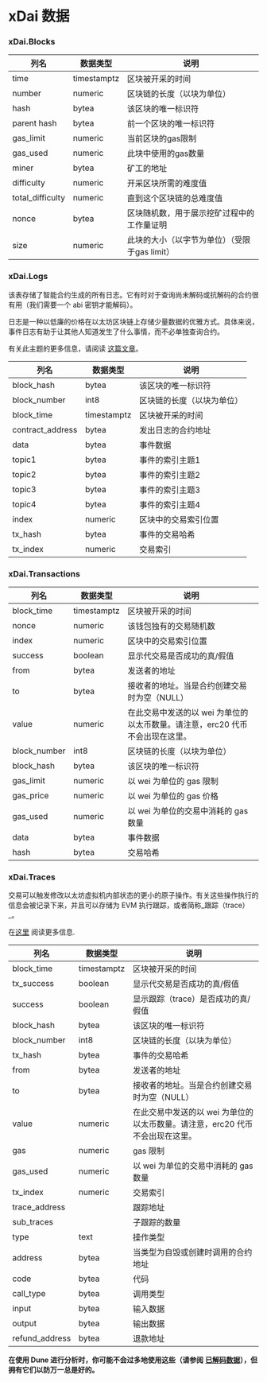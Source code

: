# xDai 数据

### xDai.Blocks

| **列名**   | **数据类型** | **说明**                                                        |
| ----------------- | ------------ | ---------------------------------------------------------------------- |
| time              | timestamptz  | 区块被开采的时间                                   |
| number            | numeric      | 区块链的长度（以块为单位）                                 |
| hash              | bytea        | 该区块的唯一标识符                                     |
| parent hash       | bytea        | 前一个区块的唯一标识符                              |
| gas\_limit        | numeric      | 当前区块的gas限制                                     |
| gas\_used         | numeric      | 此块中使用的gas数量                                             |
| miner             | bytea        | 矿工的地址                                               |
| difficulty        | numeric      | 开采区块所需的难度值                                  |
| total\_difficulty | numeric      | 直到这个区块链的总难度值                         |
| nonce             | bytea        | 区块随机数，用于展示挖矿过程中的工作量证明 |
| size              | numeric      | 此块的大小（以字节为单位）（受限于gas limit）                     |

###

### xDai.Logs

该表存储了智能合约生成的所有日志。它有时对于查询尚未解码或抗解码的合约很有用（我们需要一个 abi 密钥才能解码）。

日志是一种以低廉的价格在以太坊区块链上存储少量数据的优雅方式。具体来说，事件日志有助于让其他人知道发生了什么事情，而不必单独查询合约。

有关此主题的更多信息，请阅读 [这篇文章](https://medium.com/mycrypto/understanding-event-logs-on-the-ethereum-blockchain-f4ae7ba50378)。

| **列名**   | **数据类型** | **说明**                                  |
| ----------------- | ------------ | ------------------------------------------------ |
| block\_hash       | bytea        | 该区块的唯一标识符              |
| block\_number     | int8         | 区块链的长度（以块为单位）           |
| block\_time       | timestamptz  | 区块被开采的时间                |
| contract\_address | bytea        | 发出日志的合约地址 |
| data              | bytea        | 事件数据                                      |
| topic1            | bytea        | 事件的索引主题1                     |
| topic2            | bytea        | 事件的索引主题2                     |
| topic3            | bytea        | 事件的索引主题3                     |
| topic4            | bytea        | 事件的索引主题4                     |
| index             | numeric      | 区块中的交易索引位置     |
| tx\_hash          | bytea        | 事件的交易哈希                |
| tx\_index         | numeric      | 交易索引                     |

### xDai.Transactions

| **列名** | **数据类型** | **说明**                                                                                  |
| --------------- | ------------ | ------------------------------------------------------------------------------------------------ |
| block\_time     | timestamptz  | 区块被开采的时间                                                                |
| nonce           | numeric      | 该钱包独有的交易随机数                                                    |
| index           | numeric      | 区块中的交易索引位置                                                     |
| success         | boolean      | 显示代交易是否成功的真/假值                                       |
| from            | bytea        | 发送者的地址                                                                            |
| to              | bytea        | 接收者的地址。当是合约创建交易时为空（NULL）                           |
| value           | numeric      | 在此交易中发送的以 wei 为单位的以太币数量。请注意，erc20 代币不会出现在这里。|
| block\_number   | int8         | 区块链的长度（以块为单位）                                                          |
| block\_hash     | bytea        | 该区块的唯一标识符                                                               |
| gas\_limit      | numeric      | 以 wei 为单位的 gas 限制                                                                            |
| gas\_price      | numeric      | 以 wei 为单位的 gas 价格                                                                             |
| gas\_used       | numeric      | 以 wei 为单位的交易中消耗的 gas 数量                                                     |
| data            | bytea        | 事件数据                                                                                      |
| hash            | bytea        | 交易哈希                                                                     |

### xDai.Traces

交易可以触发修改以太坊虚拟机内部状态的更小的原子操作。有关这些操作执行的信息会被记录下来，并且可以存储为 EVM 执行跟踪，或者简称_跟踪（trace）_。

在[这里](https://medium.com/chainalysis/ethereum-traces-not-transactions-3f0533d26aa) 阅读更多信息.

| **列名** | **数据类型** | **说明**                                                                                  |
| --------------- | ------------ | ------------------------------------------------------------------------------------------------ |
| block\_time     | timestamptz  | 区块被开采的时间                                                                |
| tx\_success     | boolean      | 显示代交易是否成功的真/假值                                      |
| success         | boolean      | 显示跟踪（trace）是否成功的真/假值                                      |
| block\_hash     | bytea        | 该区块的唯一标识符                                                               |
| block\_number   | int8         | 区块链的长度（以块为单位）                                                           |
| tx\_hash        | bytea        | 事件的交易哈希                                                               |
| from            | bytea        | 发送者的地址                                                                            |
| to              | bytea        | 接收者的地址。当是合约创建交易时为空（NULL）                           |
| value           | numeric      | 在此交易中发送的以 wei 为单位的以太币数量。请注意，erc20 代币不会出现在这里。|
| gas             | numeric      | gas 限制                                                                                  |
| gas\_used       | numeric      | 以 wei 为单位的交易中消耗的 gas 数量                                                       |
| tx\_index       | numeric      | 交易索引                                                                     |
| trace\_address  |              | 跟踪地址                                                                                      |
| sub\_traces     |              | 子跟踪的数量                                                                                        |
| type            | text         | 操作类型                                                                                   |
| address         | bytea        | 当类型为自毁或创建时调用的合约地址                                  |
| code            | bytea        | 代码                                                                                           |
| call\_type      | bytea        | 调用类型                                                                             |
| input           | bytea        | 输入数据                                                                                         |
| output          | bytea        | 输出数据                                                                                         |
| refund\_address | bytea        | 退款地址                                                                                          |

**在使用 Dune 进行分析时，你可能不会过多地使用这些（请参阅** [**已解码数据**](../decoded-data.md)**），但拥有它们以防万一总是好的。**
